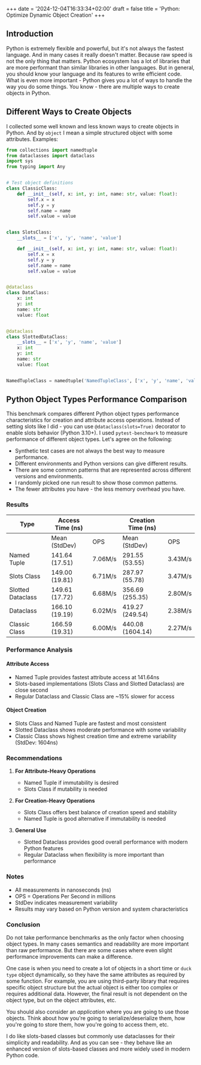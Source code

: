 +++
date = '2024-12-04T16:33:34+02:00'
draft = false
title = 'Python: Optimize Dynamic Object Creation'
+++

## Introduction

Python is extremely flexible and powerful, but it's not always the fastest language.
And in many cases it really doesn't matter. Because raw speed is not the only thing that matters.
Python ecosystem has a lot of libraries that are more performant than similar libraries in other languages.
But in general, you should know your language and its features to write efficient code.
What is even more important - Python gives you a lot of ways to handle the way you do some things.
You know - there are multiple ways to create objects in Python.
<!--more-->

## Different Ways to Create Objects

I collected some well known and less known ways to create objects in Python.
And by `object` I mean a simple structured object with some attributes. 
Examples:
```python
from collections import namedtuple
from dataclasses import dataclass
import sys
from typing import Any


# Test object definitions
class ClassicClass:
    def __init__(self, x: int, y: int, name: str, value: float):
        self.x = x
        self.y = y
        self.name = name
        self.value = value


class SlotsClass:
    __slots__ = ['x', 'y', 'name', 'value']

    def __init__(self, x: int, y: int, name: str, value: float):
        self.x = x
        self.y = y
        self.name = name
        self.value = value


@dataclass
class DataClass:
    x: int
    y: int
    name: str
    value: float


@dataclass
class SlottedDataClass:
    __slots__ = ['x', 'y', 'name', 'value']
    x: int
    y: int
    name: str
    value: float


NamedTupleClass = namedtuple('NamedTupleClass', ['x', 'y', 'name', 'value'])
```

## Python Object Types Performance Comparison

This benchmark compares different Python object types performance characteristics for creation and attribute access operations.
Instead of setting slots like I did - you can use `@dataclass(slots=True)` decorator to enable slots behavior (Python 3.10+).
I used `pytest-benchmark` to measure performance of different object types.
Let's agree on the following:
- Synthetic test cases are not always the best way to measure performance.
- Different environments and Python versions can give different results.
- There are some common patterns that are represented across different versions and environments.
- I randomly picked one run result to show those common patterns.
- The fewer attributes you have - the less memory overhead you have.

### Results

| Type                  | Access Time (ns) |          | Creation Time (ns) |          |
|----------------------|------------------|----------|-------------------|----------|
|                      | Mean (StdDev)    | OPS      | Mean (StdDev)     | OPS      |
| Named Tuple          | 141.64 (17.51)   | 7.06M/s  | 291.55 (53.55)    | 3.43M/s  |
| Slots Class          | 149.00 (19.81)   | 6.71M/s  | 287.97 (55.78)    | 3.47M/s  |
| Slotted Dataclass    | 149.61 (17.72)   | 6.68M/s  | 356.69 (255.35)   | 2.80M/s  |
| Dataclass            | 166.10 (19.19)   | 6.02M/s  | 419.27 (249.54)   | 2.38M/s  |
| Classic Class        | 166.59 (19.31)   | 6.00M/s  | 440.08 (1604.14)  | 2.27M/s  |

### Performance Analysis

#### Attribute Access
- Named Tuple provides fastest attribute access at 141.64ns
- Slots-based implementations (Slots Class and Slotted Dataclass) are close second
- Regular Dataclass and Classic Class are ~15% slower for access

#### Object Creation
- Slots Class and Named Tuple are fastest and most consistent
- Slotted Dataclass shows moderate performance with some variability
- Classic Class shows highest creation time and extreme variability (StdDev: 1604ns)

### Recommendations

1. **For Attribute-Heavy Operations**
   - Named Tuple if immutability is desired
   - Slots Class if mutability is needed

2. **For Creation-Heavy Operations**
   - Slots Class offers best balance of creation speed and stability
   - Named Tuple is good alternative if immutability is needed

3. **General Use**
   - Slotted Dataclass provides good overall performance with modern Python features
   - Regular Dataclass when flexibility is more important than performance

### Notes
- All measurements in nanoseconds (ns)
- OPS = Operations Per Second in millions
- StdDev indicates measurement variability
- Results may vary based on Python version and system characteristics

### Conclusion
Do not take performance benchmarks as the only factor when choosing object types.
In many cases semantics and readability are more important than raw performance.
But there are some cases where even slight performance improvements can make a difference.

One case is when you need to create a lot of objects in a short time or `duck type` object dynamically, so they have the same attributes as required by some function.
For example, you are using third-party library that requires specific object structure but the actual object is either too complex or requires additional data.
However, the final result is not dependent on the object type, but on the object attributes, etc.

You should also consider an _application_ where you are going to use those objects.
Think about how you're going to serialize/deserialize them, how you're going to store them, how you're going to access them, etc.

I do like slots-based classes but commonly use dataclasses for their simplicity and readability.
And as you can see - they behave like an enhanced version of slots-based classes and more widely used in modern Python code.